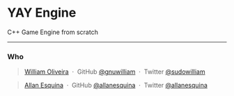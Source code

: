 # YAY Engine

C++ Game Engine from scratch

---

### Who

> [William Oliveira](http://gnuwilliam.github.io/) &nbsp;&middot;&nbsp;
> GitHub [@gnuwilliam](https://github.com/gnuwilliam) &nbsp;&middot;&nbsp;
> Twitter [@sudowilliam](https://twitter.com/sudowilliam)

> [Allan Esquina](http://rincojs.com) &nbsp;&middot;&nbsp;
> GitHub [@allanesquina](https://github.com/allanesquina) &nbsp;&middot;&nbsp;
> Twitter [@allanesquina](https://twitter.com/allanesquina)
